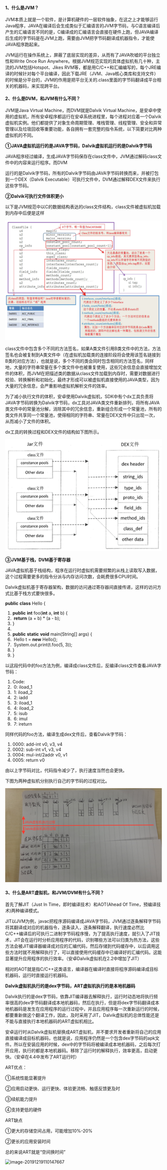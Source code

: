 #### 1、什么是JVM？

JVM本质上就是一个软件，是计算机硬件的一层软件抽象，在这之上才能够运行Java程序，JAVA在编译后会生成类似于汇编语言的JVM字节码，与C语言编译后产生的汇编语言不同的是，C编译成的汇编语言会直接在硬件上跑，但JAVA编译后生成的字节码是在JVM上跑，需要由JVM把字节码翻译成机器指令，才能使JAVA程序跑起来。

JVM运行在操作系统上，屏蔽了底层实现的差异，从而有了JAVA吹嘘的平台独立性和Write Once Run Anywhere。根据JVM规范实现的具体虚拟机有几十种，主流的JVM包括Hotspot、Jikes RVM等，都是用C/C++和汇编编写的，每个JRE编译的时候针对每个平台编译，因此下载JRE（JVM、Java核心类库和支持文件）的时候是分平台的，JVM的作用是把平台无关的.class里面的字节码翻译成平台相关的机器码，来实现跨平台。

#### 2、什么是DVM，和JVM有什么不同？

JVM是Java Virtual Machine，而DVM就是Dalvik Virtual Machine，是安卓中使用的虚拟机，所有安卓程序都运行在安卓系统进程里，每个进程对应着一个Dalvik虚拟机实例。他们都提供了对象生命周期管理、堆栈管理、线程管理、安全和异常管理以及垃圾回收等重要功能，各自拥有一套完整的指令系统，以下简要对比两种虚拟机的不同。

**①JAVA虚拟机运行的是JAVA字节码，Dalvik虚拟机运行的是Dalvik字节码**

JAVA程序经过编译，生成JAVA字节码保存在class文件中，JVM通过解码class文件中的内容来运行程序。而DVM

运行的是Dalvik字节码，所有的Dalvik字节码由JAVA字节码转换而来，并被打包到一个DEX（Dalvik Executable）可执行文件中，DVM通过解释DEX文件来执行这些字节码。

**②Dalvik可执行文件体积更小**

以下是JVM规范中以C的数据结构表达的class文件结构，class文件被虚拟机加载到内存中后便是这样

![img](data\qq432337FEDCB6EB5443353EB50AE37219\1571980f8c234aa888d9abc7bba11488\231114022450.png)

class文件中包含多个不同的方法签名，如果A类文件引用B类文件中的方法，方法签名也会被复制到A类文件中（在虚拟机加载类的连接阶段将会使用该签名链接到B类的对应方法），也就是说，多个不同的类会同时包含相同的方法签名，同样地，大量的字符串常量在多个类文件中也被重复使用，这些冗余信息会直接增加文件的体积，而JVM在把描述类的数据从class文件加载到内存时，需要对数据进行校验、转换解析和初始化，最终才形成可以被虚拟机直接使用的JAVA类型，因为大量的冗余信息，会严重影响虚拟机解析文件的效率。

为了减小执行文件的体积，安卓使用Dalvik虚拟机，SDK中有个dx工具负责将JAVA字节码转换为Dalvik字节码，dx工具对JAVA类文件重新排列，将所有JAVA类文件中的常量池分解，消除其中的冗余信息，重新组合形成一个常量池，所有的类文件共享同一个常量池，使得相同的字符串、常量在DEX文件中只出现一次，从而减小了文件的体积。

dx工具的转换过程和DEX文件的结构如下图所示。

![img](data\qq432337FEDCB6EB5443353EB50AE37219\326646ff55594244be8642924b167443\231114039244.png)

**③JVM基于栈，DVM基于寄存器**

JAVA虚拟机基于栈结构，程序在运行时虚拟机需要频繁的从栈上读取写入数据，这个过程需要更多的指令分派与内存访问次数，会耗费很多CPU时间。

Dalvik虚拟机基于寄存器架构，数据的访问通过寄存器间直接传递，这样的访问方式比基于栈方式要快很多。

**public** **class** Hello { 

1.   **public** **int** foo(**int** a, **int** b) { 
2. ​    **return** (a + b) * (a - b); 
3.   } 
4.  
5.   **public** **static** **void** main(String[] args) { 
6. ​    Hello t = **new** Hello(); 
7. ​    System.out.print(t.foo(5, 3)); 
8.   } 
9. } 

以这段代码中的foo方法为例，编译成class文件后，反编译class文件查看JAVA字节码：

1. Code: 
2. ​     0: iload_1 
3. ​     1: iload_2 
4. ​     2: iadd 
5. ​     3: iload_1 
6. ​     4: iload_2 
7. ​     5: isub 
8. ​     6: imul 
9. ​     7: ireturn 

同样代码的foo方法，编译生成dex文件后，查看Dalvik字节码：

   

1. 0000: add-int v0, v3, v4 
2. 0002: sub-int v1, v3, v4 
3. 0004: mul-int/2addr v0, v1 
4. 0005: return v0 

由以上字节码对比，代码指令减少了，执行速度当然也会更快。

下图为两种虚拟机分别执行自己的字节码的过程对比。

![img](data\qq432337FEDCB6EB5443353EB50AE37219\ea6e39d9d6284bcf933248bc9e952051\31114240825.jpeg)

#### 3、什么是ART虚拟机，和JVM/DVM有什么不同？

首先了解JIT（Just In Time，即时编译技术）和AOT(Ahead Of Time，预编译技术)两种编译模式。

JIT以JVM为例，javac把程序源码编译成JAVA字节码，JVM通过逐条解释字节码将其翻译成对应的机器指令，逐条读入，逐条解释翻译，执行速度必然比C/C++编译后的可执行二进制字节码程序慢，为了提高执行速度，就引入了JIT技术，JIT会在运行时分析应用程序的代码，识别哪些方法可以归类为热方法，这些方法会被JIT编译器编译成对应的汇编代码，然后存储到代码缓存中，以后调用这些方法时就不用解释执行了，可以直接使用代码缓存中已编译好的汇编代码。这能显著提升应用程序的执行效率。（安卓Dalvik虚拟机在2.2中增加了JIT）

相对的AOT就是指C/C++这类语言，编译器在编译时直接将程序源码编译成目标机器码，运行时直接运行机器码。

**Dalvik虚拟机执行的是dex字节码，ART虚拟机执行的是本地机器码**

Dalvik执行的是dex字节码，依靠JIT编译器去解释执行，运行时动态地将执行频率很高的dex字节码翻译成本地机器码，然后在执行，但是将dex字节码翻译成本地机器码是发生在应用程序的运行过程中，并且应用程序每一次重新运行的时候，都要重新做这个翻译工作，因此，及时采用了JIT，Dalvik虚拟机的总体性能还是不能与直接执行本地机器码的ART虚拟机相比。

安卓运行时从Dalvik虚拟机替换成ART虚拟机，并不要求开发者重新将自己的应用直接编译成目标机器码，也就是说，应用程序仍然是一个包含dex字节码的apk文件。所以在安装应用的时候，dex中的字节码将被编译成本地机器码，之后每次打开应用，执行的都是本地机器码。移除了运行时的解释执行，效率更高，启动更快。（安卓在4.4中发布了ART运行时）

ART优点：

①系统性能显著提升

②应用启动更快、运行更快、体验更流畅、触感反馈更及时

③续航能力提升

④支持更低的硬件

ART缺点

①更大的存储空间占用，可能增加10%-20%

②更长的应用安装时间

总的来说ART就是“空间换时间”



![image-20191219110147667](C:\Users\Administrator\AppData\Roaming\Typora\typora-user-images\image-20191219110147667.png)
